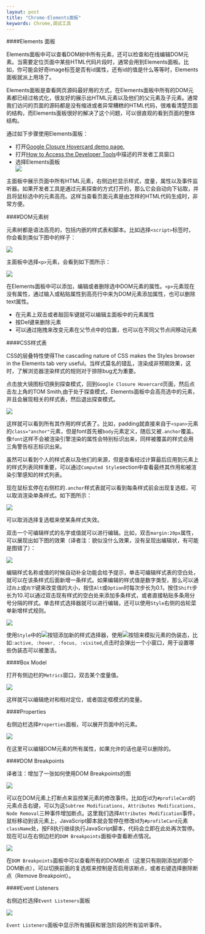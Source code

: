 ```yaml
---
layout: post
title: "Chrome-Elements面板"
keywords: Chrome,调试工具
---
```

####Elements 面板

Elements面板中可以查看DOM树中所有元素，还可以检查和在线编辑DOM元素。当需要定位页面中某些HTML代码片段时，通常会用到Elements面板。比如，你可能会好奇image标签是否有id属性，还有id的值是什么等等时，Elements面板就派上用场了。

Elements面板是查看网页源码最好用的方式，在Elements面板中所有的DOM元素都已经过格式化，很友好的展示出HTML元素以及他们的父元素及子元素。通常我们访问的页面的源码都是没有缩进或者异常糟糕的HTML代码，很难看清楚页面的结构，而Elements面板很好的解决了这个问题，可以很直观的看到页面的整体结构。

通过如下步骤使用Elements面板：
<ul>
	<li>打开<a href="http://closure-library.googlecode.com/svn/trunk/closure/goog/demos/hovercard.html" target="_blank">Google Closure Hovercard demo page.</a><//li>
	<li>打开<a href="https://developers.google.com/chrome-developer-tools/#access" target="_blank">How to Access the Developer Tools</a>中描述的开发者工具窗口</li>
	<li>选择Elements面板
		<div class="center">
			<img src="/post_images/2013/4/elements_panel.png">
		</div>
	</li>
</ul>
主面板中展示页面中所有HTML元素，右侧边栏显示样式，度量，属性以及事件监听器。如果开发者工具是通过元素探查的方式打开的，那么它会自动向下钻取，并且将鼠标选中的元素高亮。这样当查看页面元素是由怎样的HTML代码生成时，非常方便。

####DOM元素树

元素树都是语法高亮的，包括内嵌的样式表和脚本。比如选择`<script>`标签时，你会看到类似下图中的样子：

<div class="center">
	<img src="/post_images/2013/4/elements_css_syntax_highlighting.png">
</div>

主面板中选择`<p>`元素，会看到如下图所示：

<div class="center">
	<img src="/post_images/2013/4/elements_p.png">
</div>

在Elements面板中可以添加，编辑或者删除选中DOM元素的属性。`<p>`元素现在没有属性，通过输入或粘贴属性到高亮行中来为DOM元素添加属性，也可以删除text属性。
<ul>
	<li>在元素上双击或者敲回车键就可以编辑主面板中的元素属性</li>
    <li>按Del键来删除元素</li>
    <li>可以通过拖拽来改变元素在父节点中的位置，也可以在不同父节点间移动元素</li>
</ul>

####CSS样式表

CSS的层叠特性使得The cascading nature of CSS makes the Styles browser in the Elements tab very useful。当样式莫名的错乱，渲染成非预期效果，这时，了解浏览器渲染样式的规则对于排除bug尤为重要。	

点击放大镜图标切换到探查模式，回到`Google Closure Hovercard`页面，然后点击左上角的TOM Smith,由于处于探查模式，Elements面板中会高亮选中的元素，并且会展现相关的样式表，然后退出探查模式。

<div class="center">
	<img src="/post_images/2013/4/elements_hover.png">
</div>

这样就可以看到所有其作用的样式表了。比如，padding就直接来自于`<span>`元素的`class="anchor"`元素，但是font首先被`body`元素定义，随后又被`.anchor`覆盖。像`font`这样不会被渲染引擎渲染的属性会特别标识出来，同样被覆盖的样式会用三角警告标志标识出来。

虽然可以看到个人的样式表以及他们的来源，但是查看经过计算最后应用到元素上的样式列表同样重要，可以通过`Computed Style`section中查看最终其作用和被渲染引擎感知的样式列表。

现在鼠标玄停在右侧栏的`.anchor`样式表就可以看到每条样式前会出现复选框，可以取消渲染单条样式。如下图所示：

<div class="center">
	<img src="/post_images/2013/4/elements_style_checkboxes.png">
</div>

可以取消选择复选框来使某条样式失效。

双击一个可编辑样式的名字或值就可以进行编辑。比如，双击`margin:20px`属性，可以展现出如下图的效果（译者注：貌似没什么效果，没有呈现出编辑状，有可能是图错了）：

<div class="center">
	<img src="/post_images/2013/4/elements_style_checkboxes.png">
</div>

编辑样式名称或值的时候自动补全功能会给予提示，单击可编辑样式表的空白处，就可以在该条样式后面新增一条样式。如果编辑的样式值是数字类型，那么可以通过`向上`或`向下`键来改变值的大小，按住`Alt`或`Option`时每次步长为0.1，按住`Shift`步长为10.可以通过双击现有样式的空白处来添加多条样式，或者直接粘贴多条用分号分隔的样式。单击样式选择器就可以进行编辑，还可以使用`Style`右侧的齿轮菜单新增样式规则。

<div class="center">
	<img src="/post_images/2013/4/elements_style_completion.png">
</div>

使用`Style`中的<img src="/post_images/2013/4/plus.png">按钮添加新的样式选择器，使用<img src="/post_images/2013/4/attributes.png">按钮来模拟元素的伪装态，比如`:active, :hover, :focus, :visited`,点击时会弹出一个小窗口，用于设置哪些伪装态可以被激活。

####Box Model

打开有侧边栏的`Metrics`窗口，双击某个度量值。

<div class="center">
	<img src="/post_images/2013/4/elements_metrics.png">
</div>

这样就可以编辑绝对和相对定位，或者固定框模式的度量。

####Properties

右侧边栏选择`Properties`面板，可以展开页面中的元素。

<div class="center">
	<img src="/post_images/2013/4/elements_properties_paner.png">
</div>

在这里可以编辑DOM元素的所有属性，如果允许的话也是可以删除的。

####DOM Breakpoints

译者注：增加了一张如何使用DOM Breakpoints的图

<div class="center">
  <img src="/post_images/2013/4/elements_dom_breakpoints_private.png">
</div>

可以在DOM元素上打断点来监控某元素的修改事件。比如在id为`#profileCard`的元素点击右键，可以为这`Subtree Modifications, Attributes Modifications, Node Removal`三种事件增加断点。这里我们选择`Attributes Modification`事件，鼠标移动到该元素上，JavaScript脚本就会暂停在修改id为`#profileCard`元素`className`处，按F8执行继续执行JavaScript脚本，代码会立即在此处再次暂停。现在可以在右侧边栏的`DOM Breakpoints`面板中查看断点情况。

<div class="center">
  <img src="/post_images/2013/4/elements_dom_breakpoints.png">
</div>

在`DOM Breakpoints`面板中可以查看所有的DOM断点（这里只有刚刚添加的那个DOM断点），可以切换前面的复选框来控制是否启用该断点，或者右键选择删除断点（Remove Breakpoint）。

####Event Listeners

右侧边栏选择`Event Listeners`面板

<div class="center">
  <img src="/post_images/2013/4/elements_event_listeners_gear.png">
</div>

`Event Listeners`面板中显示所有捕获和冒泡阶段的所有监听事件。
